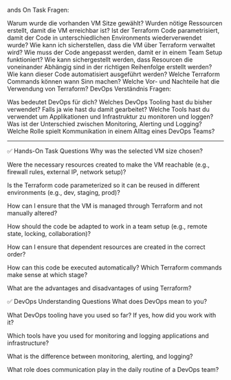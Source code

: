 ands On Task Fragen:

Warum wurde die vorhanden VM Sitze gewählt?
Wurden nötige Ressourcen erstellt, damit die VM erreichbar ist?
Ist der Terraform Code parametrisiert, damit der Code in unterschiedlichen Environments wiederverwendet wurde?
Wie kann ich sicherstellen, dass die VM über Terraform verwaltet wird?
Wie muss der Code angepasst werden, damit er in einem Team Setup funktioniert?
Wie kann sichergestellt werden, dass Resourcen die voneinander Abhängig sind in der richtigen Reihenfolge erstellt werden?
Wie kann dieser Code automatisiert ausgeführt werden? Welche Terraform Commands können wann Sinn machen?
Welche Vor- und Nachteile hat die Verwendung von Terraform?
DevOps Verständnis Fragen:

Was bedeutet DevOps für dich?
Welches DevOps Tooling hast du bisher verwendet? Falls ja wie hast du damit gearbeitet?
Welche Tools hast du verwendet um Applikationen und Infrastruktur zu monitoren und loggen?
Was ist der Unterschied zwischen Monitoring, Alerting und Logging?
Welche Rolle spielt Kommunikation in einem Alltag eines DevOps Teams?


-------


✅ Hands-On Task Questions
Why was the selected VM size chosen?

Were the necessary resources created to make the VM reachable (e.g., firewall rules, external IP, network setup)?

Is the Terraform code parameterized so it can be reused in different environments (e.g., dev, staging, prod)?

How can I ensure that the VM is managed through Terraform and not manually altered?

How should the code be adapted to work in a team setup (e.g., remote state, locking, collaboration)?

How can I ensure that dependent resources are created in the correct order?

How can this code be executed automatically? Which Terraform commands make sense at which stage?

What are the advantages and disadvantages of using Terraform?

✅ DevOps Understanding Questions
What does DevOps mean to you?

What DevOps tooling have you used so far? If yes, how did you work with it?

Which tools have you used for monitoring and logging applications and infrastructure?

What is the difference between monitoring, alerting, and logging?

What role does communication play in the daily routine of a DevOps team?